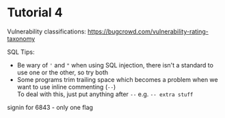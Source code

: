 # Tutorial 4

Vulnerability classifications: <https://bugcrowd.com/vulnerability-rating-taxonomy>

SQL Tips:

* Be wary of `'` and `"` when using SQL injection, there isn't a standard to use one or the other, so try both
* Some programs trim trailing space which becomes a problem when we want to use inline commenting (`--`)  
To deal with this, just put anything after `--` e.g. `-- extra stuff`

signin for 6843 - only one flag
